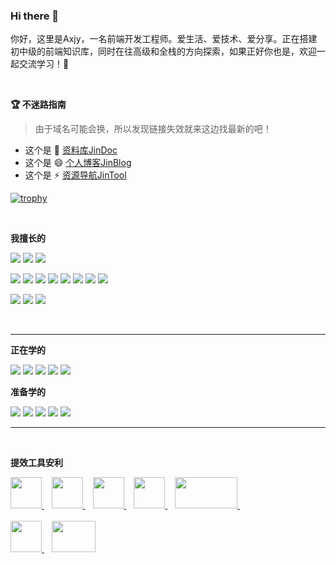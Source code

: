 ### Hi there 👋

你好，这里是Axjy，一名前端开发工程师。爱生活、爱技术、爱分享。正在搭建初中级的前端知识库，同时在往高级和全栈的方向探索，如果正好你也是，欢迎一起交流学习！🧐

<br/>

**🏆 不迷路指南**

> 由于域名可能会换，所以发现链接失效就来这边找最新的吧！

- 这个是 🌱 [资料库JinDoc](doc.axjy.info)
- 这个是 😄 [个人博客JinBlog](www.axjy.info)
- 这个是 ⚡ [资源导航JinTool](https://olivivian.gitee.io/nav/#)

[![trophy](https://github-profile-trophy.vercel.app/?username=ryo-ma&row=1&column=6&margin-w=15)](https://www.axjy.info)


<br/>

**我擅长的**

<a target="_blank" href="https://developer.mozilla.org/zh-CN/docs/Learn/HTML/Introduction_to_HTML">![](https://img.shields.io/badge/-HTML5-E34F26?style=flat-square&logo=html5&logoColor=white)</a>
<a target="_blank" href="https://developer.mozilla.org/zh-CN/docs/Learn/CSS/First_steps">![](https://img.shields.io/badge/-CSS3-1572B6?style=flat-square&logo=css3)</a>
<a target="_blank" href="https://developer.mozilla.org/zh-CN/docs/Learn/JavaScript/First_steps">![](https://img.shields.io/badge/-JavaScript-brightgreen?style=flat-square&logo=javascript)</a>

<a target="_blank" href="https://v2.cn.vuejs.org/index.html">![](https://img.shields.io/badge/-Vue全家桶-42b983)</a>
<a target="_blank" href="https://element.eleme.io/#/zh-CN">![](https://img.shields.io/badge/-ElementUI-409eff)</a>
<a target="_blank" href="https://developers.weixin.qq.com/miniprogram/dev/framework/">![](https://img.shields.io/badge/-微信小程序-green)</a>
<a target="_blank" href="https://vant-contrib.gitee.io/vant-weapp/#/home">![](https://img.shields.io/badge/-vantWeapp-yellowgreen)</a>
<a target="_blank" href="https://uniapp.dcloud.net.cn/">![](https://img.shields.io/badge/-uniApp-yellow)</a>
<a target="_blank" href="https://www.sass.hk/">![](https://img.shields.io/badge/-Sass-orange)</a>
<a target="_blank" href="https://less.bootcss.com/">![](https://img.shields.io/badge/-Less-FF99CC)</a>
<a target="_blank" href="https://echarts.apache.org/zh/index.html">![](https://img.shields.io/badge/-Echart-CC99FF)</a>


<a target="_blank" href="https://www.w3school.com.cn/jquery/index.asp">![](https://img.shields.io/badge/-Jquery-lightgrey)</a>
<a target="_blank" href="https://www.bootcss.com/">![](https://img.shields.io/badge/-Bootstraps-lightgrey)</a>
<a target="_blank" href="https://www.axjy.info">![](https://img.shields.io/badge/-Layui-lightgrey)</a>

<br/>

------

**正在学的**

<a target="_blank" href="https://react.docschina.org/">![](https://img.shields.io/badge/-React-555555?style=flat-square&logo=react)</a>
<a target="_blank" href="https://www.tslang.cn/index.html">![](https://img.shields.io/badge/-Typescript-red)</a>
<a target="_blank" href="https://blog.redis.com.cn/doc/">![](https://img.shields.io/badge/-Nginx-blue)</a>
<a target="_blank" href="https://docs.docker.com/">![](https://img.shields.io/badge/-Docker-66CC99)</a>
<a target="_blank" href="https://www.nodeapp.cn/">![](https://img.shields.io/badge/-NodeJs-blueviolet)</a>

**准备学的**

<a target="_blank" href="https://www.mysqlzh.com/">![](https://img.shields.io/badge/-MySQL-663300)</a>
<a target="_blank" href="https://www.axjy.info">![](https://img.shields.io/badge/-服务器-669999)</a>
<a target="_blank" href="https://www.axjy.info">![](https://img.shields.io/badge/-DevOps-666699)</a>
<a target="_blank" href="https://www.reactnative.cn/">![](https://img.shields.io/badge/-ReactNative-666600)</a>
<a target="_blank" href="https://www.axjy.info">![](https://img.shields.io/badge/-Axure-663333)</a>

------

<br/>



**提效工具安利**

<a target="_blank" href="https://www.jetbrains.com.cn/webstorm/">
  <img src='https://imgstorage-1313684358.cos.ap-nanjing.myqcloud.com/Typora/slogo/WS.png' style="width:50px;height:50px">
</a>&nbsp&nbsp
<a target="_blank" href="https://code.visualstudio.com/">
  <img src='https://imgstorage-1313684358.cos.ap-nanjing.myqcloud.com/Typora/slogo/VS.png' style="width:50px;height:50px">
</a>&nbsp&nbsp
<a target="_blank" href="https://www.typoraio.cn/">
  <img src='https://imgstorage-1313684358.cos.ap-nanjing.myqcloud.com/Typora/slogo/Typora.png' style="width:50px;height:50px">
</a>&nbsp&nbsp
<a target="_blank" href="https://molunerfinn.com/PicGo/">
  <img src='https://imgstorage-1313684358.cos.ap-nanjing.myqcloud.com/Typora/slogo/PicGo.png' style="width:50px;height:50px">
</a>&nbsp&nbsp
<a target="_blank" href="https://www.u.tools/">
  <img src='https://imgstorage-1313684358.cos.ap-nanjing.myqcloud.com/Typora/slogo/uTool.png' style="width:100px;height:50px">
</a>&nbsp&nbsp

<br/>
<br/>

<a target="_blank" href="https://github.com/zxlie/FeHelper">
  <img src='https://imgstorage-1313684358.cos.ap-nanjing.myqcloud.com/Typora/slogo/FeHelper.png' style="width:50px;height:50px">
</a>&nbsp&nbsp
<a target="_blank" href="https://www.xshell.com/zh/xftp/">
  <img src='https://imgstorage-1313684358.cos.ap-nanjing.myqcloud.com/Typora/slogo/xftp2.png' style="width:70px;height:50px">
</a>



<!--
**olivivian/olivivian** is a ✨ _special_ ✨ repository because its `README.md` (this file) appears on your GitHub profile.

Here are some ideas to get you started:

- 🔭 I’m currently working on ...
- 🌱 I’m currently learning ...
- 👯 I’m looking to collaborate on ...
- 🤔 I’m looking for help with ...
- 💬 Ask me about ...
- 📫 How to reach me: ...
- 😄 Pronouns: ...
- ⚡ Fun fact: ...
-->
